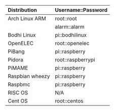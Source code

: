 | Distribution | Username::Password |
|:-|:-|
| Arch Linux ARM | root::root |
||alarm::alarm |
| Bodhi Linux | pi::bodhilinux |
| OpenELEC | root::openelec |
| PiBang | pi::raspberry |
| Pidora | root::raspberrypi |
| PiMAME | pi::raspberry |
| Raspbian wheezy | pi::raspberry |
| Raspbmc	| pi::raspberry |
| RISC OS| N/A |
|Cent OS | root::centos |
